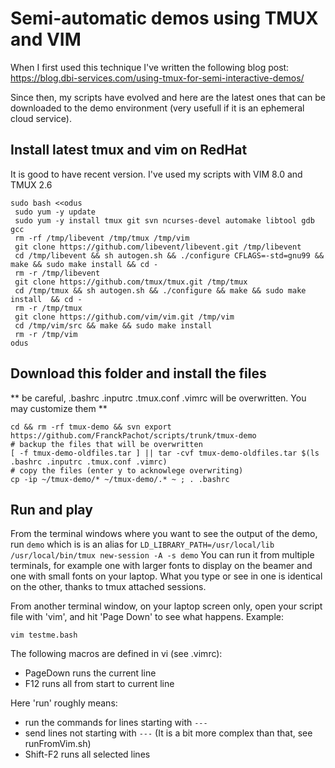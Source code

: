 # Semi-automatic demos using TMUX and VIM

When I first used this technique I've written the following blog post:
https://blog.dbi-services.com/using-tmux-for-semi-interactive-demos/

Since then, my scripts have evolved and here are the latest ones that can be downloaded to the demo environment (very usefull if it is an ephemeral cloud service).

## Install latest tmux and vim on RedHat 
It is good to have recent version. I've used my scripts with VIM 8.0 and TMUX 2.6

```
sudo bash <<odus
 sudo yum -y update
 sudo yum -y install tmux git svn ncurses-devel automake libtool gdb gcc
 rm -rf /tmp/libevent /tmp/tmux /tmp/vim
 git clone https://github.com/libevent/libevent.git /tmp/libevent
 cd /tmp/libevent && sh autogen.sh && ./configure CFLAGS=-std=gnu99 && make && sudo make install && cd -
 rm -r /tmp/libevent
 git clone https://github.com/tmux/tmux.git /tmp/tmux
 cd /tmp/tmux && sh autogen.sh && ./configure && make && sudo make install  && cd -
 rm -r /tmp/tmux
 git clone https://github.com/vim/vim.git /tmp/vim
 cd /tmp/vim/src && make && sudo make install
 rm -r /tmp/vim
odus
```
## Download this folder and install the files
** be careful, .bashrc .inputrc .tmux.conf .vimrc will be overwritten. You may customize them **

```
cd && rm -rf tmux-demo && svn export https://github.com/FranckPachot/scripts/trunk/tmux-demo
# backup the files that will be overwritten
[ -f tmux-demo-oldfiles.tar ] || tar -cvf tmux-demo-oldfiles.tar $(ls .bashrc .inputrc .tmux.conf .vimrc)
# copy the files (enter y to acknowlege overwriting)
cp -ip ~/tmux-demo/* ~/tmux-demo/.* ~ ; . .bashrc
```

## Run and play

From the terminal windows where you want to see the output of the demo, run `demo` which is is an alias for `LD_LIBRARY_PATH=/usr/local/lib /usr/local/bin/tmux new-session -A -s demo`
You can run it from multiple terminals, for example one with larger fonts to display on the beamer and one with small fonts on your laptop. What you type or see in one is identical on the other, thanks to tmux attached sessions.

From another terminal window, on your laptop screen only, open your script file with 'vim', and hit 'Page Down' to see what happens.
Example:
```
vim testme.bash
```
The following macros are defined in vi (see .vimrc):
 - PageDown runs the current line
 - F12 runs all from start to current line
 
Here 'run' roughly means:
 - run the commands for lines starting with `---`
 - send lines not starting with `---` (It is a bit more complex than that, see runFromVim.sh) 
 - Shift-F2 runs all selected lines

